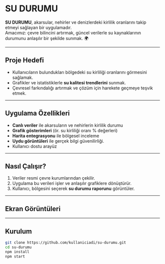 # SU DURUMU

**SU DURUMU**, akarsular, nehirler ve denizlerdeki kirlilik oranlarını takip etmeyi sağlayan bir uygulamadır.  
Amacımız: çevre bilincini artırmak, güncel verilerle su kaynaklarının durumunu anlaşılır bir şekilde sunmak. 🌍

---

## Proje Hedefi
- Kullanıcıların bulundukları bölgedeki su kirliliği oranlarını görmesini sağlamak.  
- Grafikler ve istatistiklerle **su kalitesi trendlerini** sunmak.  
- Çevresel farkındalığı artırmak ve çözüm için harekete geçmeye teşvik etmek.

---

## Uygulama Özellikleri
-  **Canlı veriler** ile akarsuların ve nehirlerin kirlilik durumu  
-  **Grafik gösterimleri** (ör. su kirliliği oranı % değerleri)  
-  **Harita entegrasyonu** ile bölgesel inceleme  
-  **Uydu görüntüleri** ile gerçek bilgi güvenilirliği.
-  Kullanıcı dostu arayüz  

---

## Nasıl Çalışır?
1. Veriler resmi çevre kurumlarından çekilir.  
2. Uygulama bu verileri işler ve anlaşılır grafiklere dönüştürür.  
3. Kullanıcı, bölgesini seçerek **su durumu raporunu** görüntüler.  

---

## Ekran Görüntüleri


---

## Kurulum
```bash
git clone https://github.com/kullaniciadi/su-durumu.git
cd su-durumu
npm install
npm start
